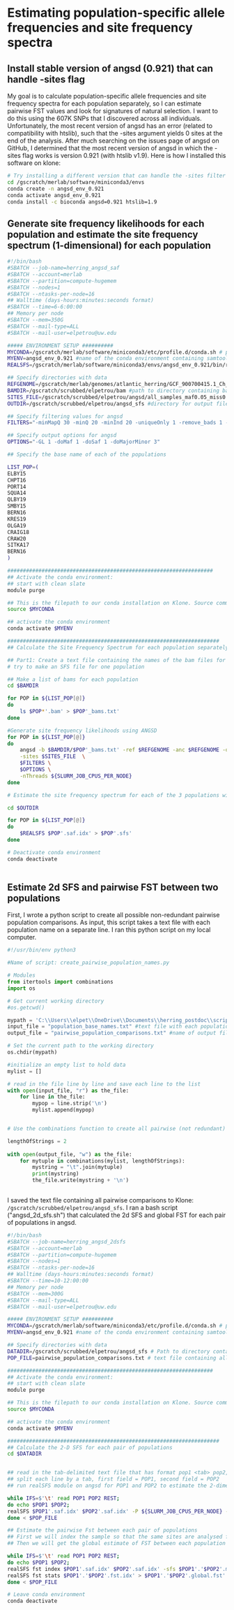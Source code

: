 # Estimating population-specific allele frequencies and site frequency spectra

## Install stable version of angsd (0.921) that can handle -sites flag

My goal is to calculate population-specific allele frequencies and site frequency spectra for each population separately, so I can estimate pairwise FST values and look for signatures of natural selection. I want to do this using the 607K SNPs that I discovered across all individuals. Unfortunately, the most recent version of angsd has an error (related to compatibility with htslib), such that the -sites argument yields 0 sites at the end of the analysis. After much searching on the issues page of angsd on GitHub, I determined that the most recent version of angsd in which the -sites flag works is version 0.921 (with htslib v1.9). Here is how I installed this software on klone:

``` bash
# Try installing a different version that can handle the -sites filter for the sfs analyses
cd /gscratch/merlab/software/miniconda3/envs
conda create -n angsd_env_0.921
conda activate angsd_env_0.921
conda install -c bioconda angsd=0.921 htslib=1.9

```

## Generate site frequency likelihoods for each population and estimate the site frequency spectrum (1-dimensional) for each population

``` bash
#!/bin/bash
#SBATCH --job-name=herring_angsd_saf
#SBATCH --account=merlab
#SBATCH --partition=compute-hugemem
#SBATCH --nodes=1
#SBATCH --ntasks-per-node=16
## Walltime (days-hours:minutes:seconds format)
#SBATCH --time=6-6:00:00
## Memory per node
#SBATCH --mem=350G
#SBATCH --mail-type=ALL
#SBATCH --mail-user=elpetrou@uw.edu

##### ENVIRONMENT SETUP ##########
MYCONDA=/gscratch/merlab/software/miniconda3/etc/profile.d/conda.sh # path to conda installation on our Klone node. Do NOT change this.
MYENV=angsd_env_0.921 #name of the conda environment containing samtools software. 
REALSFS=/gscratch/merlab/software/miniconda3/envs/angsd_env_0.921/bin/realSFS #full path to realSFS program in angsd

## Specify directories with data
REFGENOME=/gscratch/merlab/genomes/atlantic_herring/GCF_900700415.1_Ch_v2.0.2_genomic.fna #path to fasta genome
BAMDIR=/gscratch/scrubbed/elpetrou/bam #path to directory containing bam files
SITES_FILE=/gscratch/scrubbed/elpetrou/angsd/all_samples_maf0.05_miss0.3.nuclear.mafs.sites #path to sites file for angsd
OUTDIR=/gscratch/scrubbed/elpetrou/angsd_sfs #directory for output files

## Specify filtering values for angsd
FILTERS="-minMapQ 30 -minQ 20 -minInd 20 -uniqueOnly 1 -remove_bads 1 -only_proper_pairs 1"

## Specify output options for angsd
OPTIONS="-GL 1 -doMaf 1 -doSaf 1 -doMajorMinor 3"

## Specify the base name of each of the populations

LIST_POP=(
ELBY15
CHPT16
PORT14
SQUA14
QLBY19
SMBY15
BERN16
KRES19
OLGA19
CRAIG18
CRAW20
SITKA17
BERN16
) 

##################################################################
## Activate the conda environment:
## start with clean slate
module purge

## This is the filepath to our conda installation on Klone. Source command will allow us to execute commands from a file in the current shell
source $MYCONDA

## activate the conda environment
conda activate $MYENV

####################################################################
## Calculate the Site Frequency Spectrum for each population separately

## Part1: Create a text file containing the names of the bam files for each population
# try to make an SFS file for one population

## Make a list of bams for each population
cd $BAMDIR

for POP in ${LIST_POP[@]}
do
	ls $POP*'.bam' > $POP'_bams.txt'
done

#Generate site frequency likelihoods using ANGSD
for POP in ${LIST_POP[@]}
do
	angsd -b $BAMDIR/$POP'_bams.txt' -ref $REFGENOME -anc $REFGENOME -out $OUTDIR/$POP \
	-sites $SITES_FILE  \
	$FILTERS \
	$OPTIONS \
	-nThreads ${SLURM_JOB_CPUS_PER_NODE}
done

# Estimate the site frequency spectrum for each of the 3 populations without having to call genotypes or variable sites directly from the site frequency likelihoods

cd $OUTDIR

for POP in ${LIST_POP[@]}
do
	$REALSFS $POP'.saf.idx' > $POP'.sfs'
done

# Deactivate conda environment
conda deactivate
	

```

## Estimate 2d SFS and pairwise FST between two populations

First, I wrote a python script to create all possible non-redundant pairwise population comparisons. As input, this script takes a text file with each population name on a separate line. I ran this python script on my local computer.

``` python
#!/usr/bin/env python3

#Name of script: create_pairwise_population_names.py

# Modules
from itertools import combinations
import os

# Get current working directory
#os.getcwd()

mypath = 'C:\\Users\\elpet\\OneDrive\\Documents\\herring_postdoc\\scripts' #path to working directory containing data
input_file = "population_base_names.txt" #text file with each population name on one line
output_file = "pairwise_population_comparisons.txt" #name of output file

# Set the current path to the working directory
os.chdir(mypath)

#initialize an empty list to hold data
mylist = []

# read in the file line by line and save each line to the list
with open(input_file, "r") as the_file:
    for line in the_file:
        mypop = line.strip('\n')
        mylist.append(mypop)


# Use the combinations function to create all pairwise (not redundant) combinations from your initial list, and save those to a file.

lengthOfStrings = 2
       
with open(output_file, "w") as the_file:
    for mytuple in combinations(mylist, lengthOfStrings):
        mystring = "\t".join(mytuple)
        print(mystring)
        the_file.write(mystring + '\n')
        
```

I saved the text file containing all pairwise comparisons to Klone: `/gscratch/scrubbed/elpetrou/angsd_sfs`. I ran a bash script ("angsd_2d_sfs.sh") that calculated the 2d SFS and global FST for each pair of populations in angsd. 

``` bash
#!/bin/bash
#SBATCH --job-name=herring_angsd_2dsfs
#SBATCH --account=merlab
#SBATCH --partition=compute-hugemem
#SBATCH --nodes=1
#SBATCH --ntasks-per-node=16
## Walltime (days-hours:minutes:seconds format)
#SBATCH --time=10-12:00:00
## Memory per node
#SBATCH --mem=300G
#SBATCH --mail-type=ALL
#SBATCH --mail-user=elpetrou@uw.edu

##### ENVIRONMENT SETUP ##########
MYCONDA=/gscratch/merlab/software/miniconda3/etc/profile.d/conda.sh # path to conda installation on our Klone node. Do NOT change this.
MYENV=angsd_env_0.921 #name of the conda environment containing samtools software. 

## Specify directories with data
DATADIR=/gscratch/scrubbed/elpetrou/angsd_sfs # Path to directory containing the input data to realSFS program
POP_FILE=pairwise_population_comparisons.txt # text file containing all possible (non-redundant) pairwise population comparisons, in the format pop1 tab pop2

##################################################################
## Activate the conda environment:
## start with clean slate
module purge

## This is the filepath to our conda installation on Klone. Source command will allow us to execute commands from a file in the current shell
source $MYCONDA

## activate the conda environment
conda activate $MYENV

####################################################################
## Calculate the 2-D SFS for each pair of populations
cd $DATADIR


## read in the tab-delimited text file that has format pop1 <tab> pop2,  line by line
## split each line by a tab, first field = POP1, second field = POP2
## run realSFS module on angsd for POP1 and POP2 to estimate the 2-dimensional frequency spectrum from the site allele frequency likelihoods

while IFS=$'\t' read POP1 POP2 REST; 
do echo $POP1 $POP2; 
realSFS $POP1'.saf.idx' $POP2'.saf.idx' -P ${SLURM_JOB_CPUS_PER_NODE} -maxIter 30 > $POP1'.'$POP2'.ml'	
done < $POP_FILE

## Estimate the pairwise Fst between each pair of populations
## First we will index the sample so that the same sites are analysed for each population
## Then we will get the global estimate of FST between each population pair

while IFS=$'\t' read POP1 POP2 REST; 
do echo $POP1 $POP2; 
realSFS fst index $POP1'.saf.idx' $POP2'.saf.idx' -sfs $POP1'.'$POP2'.ml' -fstout $POP1'.'$POP2
realSFS fst stats $POP1'.'$POP2'.fst.idx' > $POP1'.'$POP2'.global.fst'	
done < $POP_FILE

# Leave conda environment
conda deactivate

```


